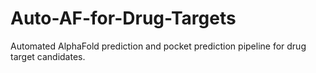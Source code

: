 # Auto-AF-for-Drug-Targets
Automated AlphaFold prediction and pocket prediction pipeline for drug target candidates. 
